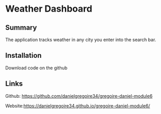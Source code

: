 # Weather Dashboard

## Summary 
The application tracks weather in any city you enter into the search bar.

## Installation 
Download code on the github

## Links 
Github: https://github.com/danielgregoire34/gregoire-daniel-module6

Website:https://danielgregoire34.github.io/gregoire-daniel-module6/
